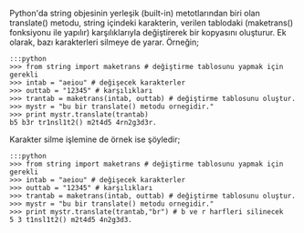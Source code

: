 <!--
.. date: 2012-11-13 11:06:42
.. title: Python string translate() metodu
.. slug: string-translate
.. description: Python'daki string.translate() metodu sayesinde, bir string'deki karakterleri şifreleme veya düzeltme amacıyla başka karakterle değiştirebilirsiniz.
-->


Python'da string objesinin yerleşik (built-in) metotlarından biri olan
translate() metodu, string içindeki karakterin, verilen tablodaki
(maketrans() fonksiyonu ile yapılır) karşılıklarıyla değiştirerek bir
kopyasını oluşturur. Ek olarak, bazı karakterleri silmeye de yarar.
Örneğin; <!-- TEASER_END -->

    :::python
    >>> from string import maketrans # değiştirme tablosunu yapmak için gerekli
    >>> intab = "aeiou" # değişecek karakterler
    >>> outtab = "12345" # karşılıkları
    >>> trantab = maketrans(intab, outtab) # değiştirme tablosunu oluştur.
    >>> mystr = "bu bir translate() metodu ornegidir."
    >>> print mystr.translate(trantab)
    b5 b3r tr1nsl1t2() m2t4d5 4rn2g3d3r.

Karakter silme işlemine de örnek ise şöyledir;

    :::python
    >>> from string import maketrans # değiştirme tablosunu yapmak için gerekli
    >>> intab = "aeiou" # değişecek karakterler
    >>> outtab = "12345" # karşılıkları
    >>> trantab = maketrans(intab, outtab) # değiştirme tablosunu oluştur.
    >>> mystr = "bu bir translate() metodu ornegidir."
    >>> print mystr.translate(trantab,"br") # b ve r harfleri silinecek
    5 3 t1nsl1t2() m2t4d5 4n2g3d3.